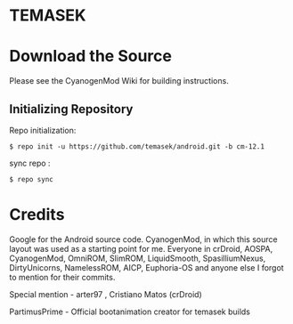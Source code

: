 TEMASEK
=======

Download the Source
===================

Please see the CyanogenMod Wiki for building instructions.

Initializing Repository
-----------------------

Repo initialization:

    $ repo init -u https://github.com/temasek/android.git -b cm-12.1


sync repo :

    $ repo sync

Credits
=======

Google for the Android source code. CyanogenMod, in which this source layout was used as a starting point for me. Everyone in crDroid, AOSPA, CyanogenMod, OmniROM, SlimROM, LiquidSmooth, SpasilliumNexus, DirtyUnicorns, NamelessROM, AICP, Euphoria-OS and anyone else I forgot to mention for their commits.

Special mention - arter97 , Cristiano Matos (crDroid)

PartimusPrime - Official bootanimation creator for temasek builds
